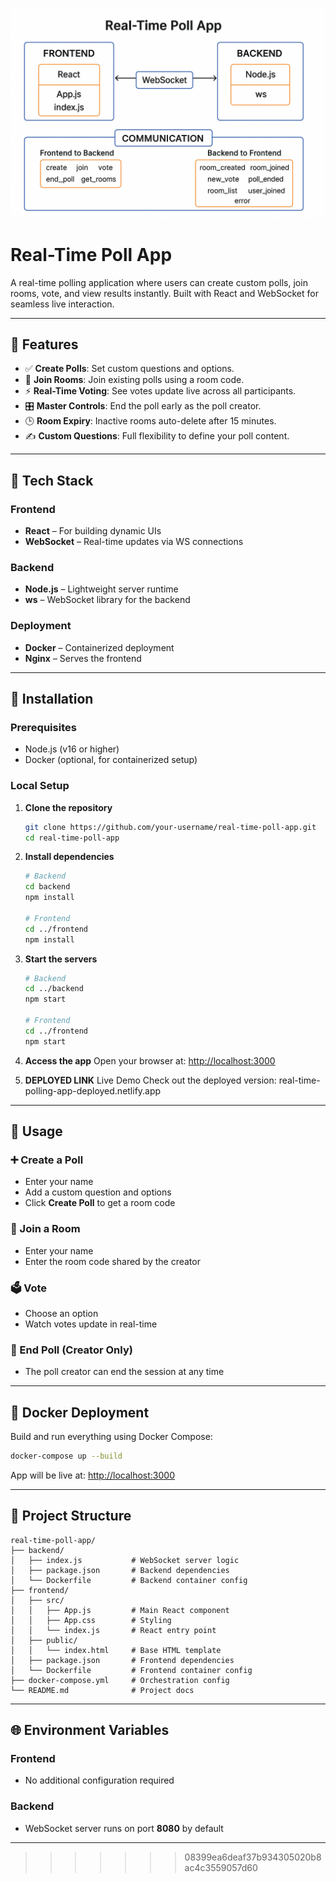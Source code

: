 
![Archietecture](image.png)

# Real-Time Poll App

A real-time polling application where users can create custom polls, join rooms, vote, and view results instantly. Built with React and WebSocket for seamless live interaction.

---

## 🚀 Features

- ✅ **Create Polls**: Set custom questions and options.
- 🔗 **Join Rooms**: Join existing polls using a room code.
- ⚡ **Real-Time Voting**: See votes update live across all participants.
- 🎛️ **Master Controls**: End the poll early as the poll creator.
- 🕒 **Room Expiry**: Inactive rooms auto-delete after 15 minutes.
- ✍️ **Custom Questions**: Full flexibility to define your poll content.

---

## 🧱 Tech Stack

### Frontend
- **React** – For building dynamic UIs
- **WebSocket** – Real-time updates via WS connections

### Backend
- **Node.js** – Lightweight server runtime
- **ws** – WebSocket library for the backend

### Deployment
- **Docker** – Containerized deployment
- **Nginx** – Serves the frontend

---

## 🔧 Installation

### Prerequisites

- Node.js (v16 or higher)
- Docker (optional, for containerized setup)

### Local Setup

1. **Clone the repository**
   ```bash
   git clone https://github.com/your-username/real-time-poll-app.git
   cd real-time-poll-app
   ````

2. **Install dependencies**

   ```bash
   # Backend
   cd backend
   npm install

   # Frontend
   cd ../frontend
   npm install
   ```

3. **Start the servers**

   ```bash
   # Backend
   cd ../backend
   npm start

   # Frontend
   cd ../frontend
   npm start
   ```

4. **Access the app**
   Open your browser at: [http://localhost:3000](http://localhost:3000)

5. **DEPLOYED LINK**
     Live Demo Check out the deployed version: real-time-polling-app-deployed.netlify.app

---

## 🧪 Usage

### ➕ Create a Poll

* Enter your name
* Add a custom question and options
* Click **Create Poll** to get a room code

### 🔑 Join a Room

* Enter your name
* Enter the room code shared by the creator

### 🗳️ Vote

* Choose an option
* Watch votes update in real-time

### 🔐 End Poll (Creator Only)

* The poll creator can end the session at any time

---

## 🐳 Docker Deployment

Build and run everything using Docker Compose:

```bash
docker-compose up --build
```

App will be live at: [http://localhost:3000](http://localhost:3000)

---

## 📁 Project Structure

```
real-time-poll-app/
├── backend/
│   ├── index.js           # WebSocket server logic
│   ├── package.json       # Backend dependencies
│   └── Dockerfile         # Backend container config
├── frontend/
│   ├── src/
│   │   ├── App.js         # Main React component
│   │   ├── App.css        # Styling
│   │   └── index.js       # React entry point
│   ├── public/
│   │   └── index.html     # Base HTML template
│   ├── package.json       # Frontend dependencies
│   └── Dockerfile         # Frontend container config
├── docker-compose.yml     # Orchestration config
└── README.md              # Project docs
```

---

## 🌐 Environment Variables

### Frontend

* No additional configuration required

### Backend

* WebSocket server runs on port **8080** by default

---


>>>>>>> 08399ea6deaf37b934305020b8ac4c3559057d60
